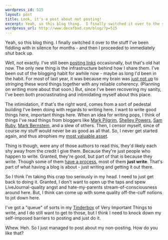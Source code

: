 ```yaml
--- 
wordpress_id: 515
layout: post
title: Look, it's a post about not posting!
excerpt: Yeah, so this blog thing.  I finally switched it over to the stuff I've been fiddling with in silence for months - and then I proceeded to immediately shut back up.
wordpress_url: http://www.decafbad.com/blog/?p=515
---
```

Yeah, so this blog thing.  I finally switched it over to the stuff I've been fiddling with in silence for months - and then I proceeded to immediately shut back up.

Well, not exactly.  I've still been [posting links][links] occasionally, but that's old hat now.  The only new thing is the infrastructure behind how I share them.  I've been out of the blogging habit for awhile now - maybe as long I'd been in the habit.  For most of last year, it was because my brain was [just not up][apnea] to stringing these word things together with any reliable coherency.  (Planning on writing more about that soon.)  But, since I've been recovering my sanity, I've been both procrastinating and intimidating myself about this place.

The intimidation, if that's the right word, comes from a sort of pedestal building I've been doing with regards to writing here.  I want to write good things here, important things here.  When an idea for writing pops, I think of things I've read things from bloggers like [Mark Pilgrim][mark], [Shelley Powers][shelley], [Sam Ruby][sam], [Mark Bernstein][markb], and a slew of others.  Then, I censor myself, since of course *my* stuff would never be as good as all that.  So, I never get started again, and thus atrophies my [most valuable asset][asset].

Thing is though, were any of those authors to read this, they'd likely each shy away from the credit I give them.  Because they're just people who happen to write.  Granted, they're good, but part of that is because they write.  Though some of them [have a process][process], most of them **just write**.  That's part of what having a blog is about - just writing and getting it out there.

So I think I'm taking this crap too seriously in my head.  I need to just get back to doing it.  Granted, I don't want to open up the taps and spew LiveJournal-quality angst and hate-my-parents stream-of-consciousness around here.  But, I think can come up with some quality off-the-cuff notions to jot down here.

I've got a "queue" of sorts in my [Tinderbox][tinderbox] of Very Important Things to write, and I do still want to get to those, but I think I need to knock down my self-imposed barriers to posting and just do it. 

Whew.  Heh.  So I just managed to post about my non-posting.  How do you like that?

[links]: http://www.decafbad.com/links/
[apnea]: http://www.decafbad.com/blog/2003/07/23/sleep_apnea
[mark]: http://www.diveintomark.org
[sam]: http://www.intertwingly.com
[markb]: http://www.markbernstein.org/
[shelley]: http://weblog.burningbird.net/
[asset]: http://diveintomark.org/archives/2004/03/20/assets
[process]: http://www.randsinrepose.com/archives/2004/02/19/weblog_writing.html
[tinderbox]: http://www.eastgate.com/Tinderbox/

